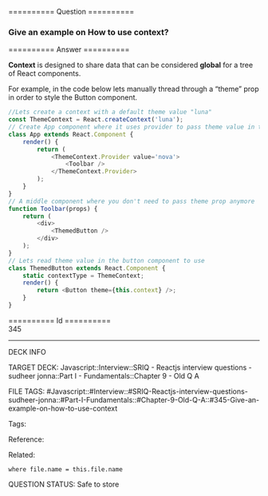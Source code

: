 ========== Question ==========  

### Give an example on How to use context?  

========== Answer ==========  

**Context** is designed to share data that can be considered **global** for a
tree of React components.

For example, in the code below lets manually thread through a “theme” prop in
order to style the Button component.

```javascript
//Lets create a context with a default theme value "luna"
const ThemeContext = React.createContext('luna');
// Create App component where it uses provider to pass theme value in the tree
class App extends React.Component {
    render() {
        return (
            <ThemeContext.Provider value='nova'>
                <Toolbar />
            </ThemeContext.Provider>
        );
    }
}
// A middle component where you don't need to pass theme prop anymore
function Toolbar(props) {
    return (
        <div>
            <ThemedButton />
        </div>
    );
}
// Lets read theme value in the button component to use
class ThemedButton extends React.Component {
    static contextType = ThemeContext;
    render() {
        return <Button theme={this.context} />;
    }
}
```

========== Id ==========  
345

---

DECK INFO

TARGET DECK: Javascript::Interview::SRIQ - Reactjs interview questions - sudheer jonna::Part I - Fundamentals::Chapter 9 - Old Q A

FILE TAGS: #Javascript::#Interview::#SRIQ-Reactjs-interview-questions-sudheer-jonna::#Part-I-Fundamentals::#Chapter-9-Old-Q-A::#345-Give-an-example-on-how-to-use-context

Tags:

Reference:

Related:

```dataview
where file.name = this.file.name
```
QUESTION STATUS: Safe to store
